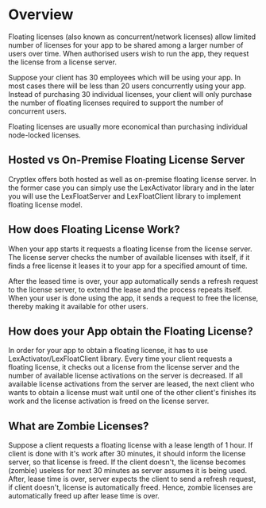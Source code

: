 # Overview

Floating licenses \(also known as concurrent/network licenses\) allow limited number of licenses for your app to be shared among a larger number of users over time. When authorised users wish to run the app, they request the license from a license server.

Suppose your client has 30 employees which will be using your app. In most cases there will be less than 20 users concurrently using your app. Instead of purchasing 30 individual licenses, your client will only purchase the number of floating licenses required to support the number of concurrent users. 

Floating licenses are usually more economical than purchasing individual node-locked licenses.

## Hosted vs On-Premise Floating License Server

Cryptlex offers both hosted as well as on-premise floating license server. In the former case you can simply use the LexActivator library and in the later you will use the LexFloatServer and LexFloatClient library to implement floating license model.

## How does Floating License Work?

When your app starts it requests a floating license from the license server. The license server checks the number of available licenses with itself, if it finds a free license it leases it to your app for a specified amount of time.

After the leased time is over, your app automatically sends a refresh request to the license server, to extend the lease and the process repeats itself. When your user is done using the app, it sends a request to free the license, thereby making it available for other users.

## How does your App obtain the Floating License?

In order for your app to obtain a floating license, it has to use LexActivator/LexFloatClient library. Every time your client requests a floating license, it checks out a license from the license server and the number of available license activations on the server is decreased. If all available license activations from the server are leased, the next client who wants to obtain a license must wait until one of the other client's finishes its work and the license activation is freed on the license server.

## What are Zombie Licenses?

Suppose a client requests a floating license with a lease length of 1 hour. If client is done with it's work after 30 minutes, it should inform the license server, so that license is freed. If the client doesn't, the license becomes \(zombie\) useless for next 30 minutes as server assumes it is being used. After, lease time is over, server expects the client to send a refresh request, if client doesn't, license is automatically freed. Hence, zombie licenses are automatically freed up after lease time is over.

